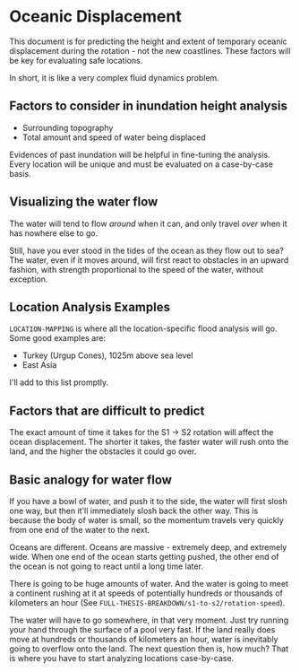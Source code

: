 # Oceanic Displacement

This document is for predicting the height and extent of temporary oceanic displacement during the rotation - not the new coastlines. These factors will be key for evaluating safe locations.

In short, it is like a very complex fluid dynamics problem.

## Factors to consider in inundation height analysis

- Surrounding topography
- Total amount and speed of water being displaced

Evidences of past inundation will be helpful in fine-tuning the analysis. Every location will be unique and must be evaluated on a case-by-case basis.

## Visualizing the water flow

The water will tend to flow *around* when it can, and only travel *over* when it has nowhere else to go.

Still, have you ever stood in the tides of the ocean as they flow out to sea? The water, even if it moves around, will first react to obstacles in an upward fashion, with strength proportional to the speed of the water, without exception.

## Location Analysis Examples

`LOCATION-MAPPING` is where all the location-specific flood analysis will go. Some good examples are:
- Turkey (Urgup Cones), 1025m above sea level
- East Asia

I'll add to this list promptly.

## Factors that are difficult to predict

The exact amount of time it takes for the S1 -> S2 rotation will affect the ocean displacement. The shorter it takes, the faster water will rush onto the land, and the higher the obstacles it could go over.

## Basic analogy for water flow

If you have a bowl of water, and push it to the side, the water will first slosh one way, but then it'll immediately slosh back the other way. This is because the body of water is small, so the momentum travels very quickly from one end of the water to the next.

Oceans are different. Oceans are massive - extremely deep, and extremely wide. When one end of the ocean starts getting pushed, the other end of the ocean is not going to react until a long time later.

There is going to be huge amounts of water. And the water is going to meet a continent rushing at it at speeds of potentially hundreds or thousands of kilometers an hour (See `FULL-THESIS-BREAKDOWN/s1-to-s2/rotation-speed`).

The water will have to go somewhere, in that very moment. Just try running your hand through the surface of a pool very fast. If the land really does move at hundreds or thousands of kilometers an hour, water is inevitably going to overflow onto the land. The next question then is, how much? That is where you have to start analyzing locations case-by-case.
